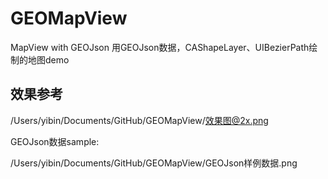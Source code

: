 # GEOMapView
MapView with GEOJson
用GEOJson数据，CAShapeLayer、UIBezierPath绘制的地图demo

## 效果参考

/Users/yibin/Documents/GitHub/GEOMapView/效果图@2x.png

GEOJson数据sample:

/Users/yibin/Documents/GitHub/GEOMapView/GEOJson样例数据.png
